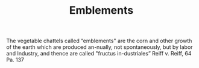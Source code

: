 ---
title: Emblements
letter: E
permalink: "/definitions/bld-emblements.html"
body: The vegetable chattels called “emblements" are the corn and other growth of
  the earth which are produced an-nually, not spontaneously, but by labor and Industry,
  and thence are called "fructus in-dustriales” Reiff v. Reiff, 64 Pa. 137
published_at: '2018-07-07'
source: Black's Law Dictionary 2nd Ed (1910)
layout: post
---